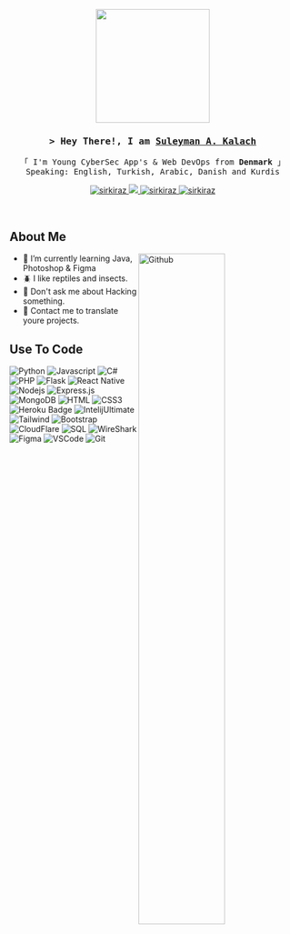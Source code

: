 <p align="center">
    <img width="200" src="https://cdn.discordapp.com/attachments/1137009999919468624/1138555405526651022/IMG_8346.png">
</p>

<h3 align="center">
        <samp>&gt; Hey There!, I am
                <b><a target="_blank" href="">Suleyman A. Kalach</a></b></samp> 
</h3>


<p align="center"> 
  <samp>
    「 I'm Young CyberSec App's & Web DevOps from <b>Denmark</b> 」
    <br>
 Speaking: English, Turkish, Arabic, Danish and Kurdis
    <br>
  </samp>
</p>

<p align="center">
 <a href="https://linkedin.com/in/mirkalach" target="_blank">
  <img src="https://img.shields.io/badge/LinkedIn-ff8d4e?style=for-the-badge&logo=linkedin&logoColor=white" alt="sirkiraz"/>
 </a>
 <a href="https://twitter.com/mirkalach" target="_blank">
  <img src="https://img.shields.io/badge/Twitter-000304?style=for-the-badge&logo=Twitter&logoColor=white" />
 </a>
 <a href="https://instagram.com/mirkalach" target="_blank">
  <img src="https://img.shields.io/badge/Instagram-fe4164?style=for-the-badge&logo=instagram&logoColor=white" alt="sirkiraz" />
 </a> 
  <a href="https://https://discordapp.com/users/602087236623794179" target="blank">
  <img src="https://img.shields.io/badge/discord-5865F2?style=for-the-badge&logo=discord&logoColor=white" alt="sirkiraz" />
 </a>
</p>
<br />

## About Me 
<img width="55%" align="right" alt="Github" src="https://raw.githubusercontent.com/onimur/.github/master/.resources/git-header.svg" />

- 🌱 I’m currently learning Java, Photoshop & Figma
- 🪲 I like reptiles and insects.
- 🧩 Don't ask me about Hacking something.
- 💭 Contact me to translate youre projects.

## Use To Code
![Python](https://img.shields.io/badge/Python-FFD43B?style=for-the-badge&labelColor=black&logo=Python&logoColor=FFD43B)
![Javascript](https://img.shields.io/badge/Javascript-F0DB4F?style=for-the-badge&labelColor=black&logo=javascript&logoColor=f0db4f)
![C#](https://img.shields.io/badge/csharp-purple?style=for-the-badge&logo=csharp&logoColor=white)
![PHP](https://img.shields.io/badge/php-576490?style=for-the-badge&logo=php&logoColor=white)
![Flask](https://img.shields.io/badge/-Flask-646464?style=for-the-badge&labelColor=black&logo=flask&logoColor=white)
![React Native](https://img.shields.io/badge/React_Native-20232A?style=for-the-badge&logo=react&logoColor=61DAFB)
![Nodejs](https://img.shields.io/badge/Nodejs-44883e?style=for-the-badge&labelColor=black&logo=node.js&logoColor=44883e)
![Express.js](https://img.shields.io/badge/Express.js-000000?style=for-the-badge&logo=express&logoColor=white)
![MongoDB](https://img.shields.io/badge/MongoDB-4DB33D?style=for-the-badge&logo=mongodb&logoColor=white)
![HTML](https://img.shields.io/badge/HTML5-E34F26?style=for-the-badge&logo=html5&logoColor=white)
![CSS3](https://img.shields.io/badge/CSS3-1572B6?style=for-the-badge&logo=css3&logoColor=white)
![Heroku Badge](https://img.shields.io/badge/Heroku-CC6699?style=for-the-badge&logo=Heroku&logoColor=white)
![IntelijUltimate](https://img.shields.io/badge/Jetbrains-0170FE?style=for-the-badge&logo=Jetbrains&logoColor=white)
![Tailwind](https://img.shields.io/badge/Tailwind_CSS-092749?style=for-the-badge&logo=tailwindcss&logoColor=06B6D4&labelColor=000000)
![Bootstrap](https://img.shields.io/badge/Bootstrap-6914e8?style=for-the-badge&logo=bootstrap&logoColor=white)
![CloudFlare](https://img.shields.io/badge/CloudFlare-F48120?style=for-the-badge&logo=CloudFlare&logoColor=white)
![SQL](https://img.shields.io/badge/SQL-000000?style=for-the-badge&logo=SQL&logoColor=white)
![WireShark](https://img.shields.io/badge/WireShark-blue?style=for-the-badge&logo=WireShark&logoColor=white)
![Figma](https://img.shields.io/badge/-Figma-FF4154?style=for-the-badge&logo=figma&logoColor=white)
![VSCode](https://img.shields.io/badge/Visual_Studio_Code-4445f9?style=for-the-badge&logo=visual%20studio&logoColor=white)
![Git](https://img.shields.io/badge/Git-F05032?style=for-the-badge&logo=git&logoColor=white)
